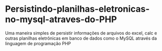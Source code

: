 # Persistindo-planilhas-eletronicas-no-mysql-atraves-do-PHP
 Uma maneira simples de persistir informações de arquivos do excel, calc e outras planilhas eletrônicas em banco de dados como o MySQL através da linguagem de programação PHP
